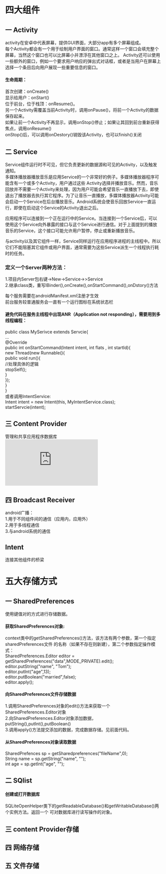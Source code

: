 # 四大组件
## 一 Activity
activity在安卓中代表屏幕，提供GUI界面，大部分app有多个屏幕组成。  
每个Activity都会有一个用于绘制用户界面的窗口。通常这样一个窗口会填充整个屏幕，当然这个窗口也可以比屏幕小并漂浮在其他窗口之上。 Activity还可以使用一些额外的窗口，例如一个要求用户响应的弹出式对话框，或者是当用户在屏幕上选择一个条目后向用户展现一些重要信息的窗口。
#### 生命周期：  
首次创建：onCreate()  
显示给用户：onStart()  
位于前台，位于栈顶：onResume()。  
另一个Activity需覆盖当前Activity时，调用onPause()，将前一个Activity的数据保存起来。  
如果让前一个Activity不再显示，调用onStop()停止；如果让其回到前台重新获得焦点，调用onResume()  
onStop()后，可以调用onDestory()销毁该Activity，也可以finish()关闭
## 二 Service
Service组件运行时不可见，但它负责更新的数据源和可见的Activity，以及触发通知。  
多媒体播放器播放音乐是应用Service的一个非常好的例子。多媒体播放器程序可能含有一个或多个Activity，用户通过这些 Activity选择并播放音乐。然而，音乐回放并不需要一个Activity来处理，因为用户可能会希望音乐一直播放下去，即使退出了播放器去执行其它程序。为了让音乐一直播放，多媒体播放器Activity可能会启动一个Service在后台播放音乐。Android系统会使音乐回放Service一直运行，即使在启动这个Service的Activity退出之后。

应用程序可以连接到一个正在运行中的Service。当连接到一个Service后，可以使用这个Service向外暴露的接口与这个Service进行通信。对于上面提到的播放音乐的Service，这个接口可能允许用户暂停，停止或重新播放音乐。

与activity以及其它组件一样，Service同样运行在应用程序进程的主线程中。所以它们不能阻塞其它组件或用户界面，通常需要为这些Service派生一个线程执行耗时的任务。
### 定义一个Server两种方法：  
1.项目内Server包右键->New->Service->>Service  
2.继承class类，重写IBinder(),onCreate(),onStartCommand(),onDstory()方法

每个服务需要在androidManifest.xml注册才生效  
前台服务较普通服务会一直有一个运行图标在系统状态栏

#### 避免代码在服务主线程中出现ANR（Application not responding），需要用到多线程编程：  
public class MySerivce extends Servcie{  
	...  
	@Override  
	public int onStartCommand(Intent intent, int flats , int startId){  
     new Thread(new Runnable(){  
			public void run(){  
				//处理具体的逻辑  
				stopSelf();  
			}  
		});  
	}  
}  
或者调用IntentService:  
Intent intent = new Intent(this, MyIntentService.class);  
startServcie(intent);
## 三 Content Provider
管理和共享应用程序数据库  
![操作示例](https://www.cnblogs.com/plokmju/p/android_ContentProvider.html)
## 四 Broadcast Receiver
android广播：  
1.用于不同组件间的通信（应用内，应用外）  
2.用于多线程通信  
3.与android系统的通信  
## Intent
连接其他组件的桥梁
# 五大存储方式
## 一 SharedPreferences
使用键值对的方式进行存储数据。  

#### 获取SharedPreferences对象:  
context类中的getSharedPreferences()方法，该方法有两个参数，第一个指定sharedPreferences文件
的名称（如果不存在则新建），第二个参数指定操作模式：  
SharedPreferences.Editor editor = getSharedPreferences("data",MODE_PRIVATE).edit();  
editor.putString("name", "Tom");  
editor.putInt("age",13);  
editor.putBoolean("married",false);  
editor.apply();  
#### 向SharedPreferences文件存储数据
1.调用SharedPreferences对象的edit()方法来获取一个SharedPreferences.Editor对象  
2.向SharedPreferences.Editor对象添加数据，putString(),putInt(),putBoolean()  
3.调用apply()方法提交添加的数据，完成数据存储。见前面代码。
#### 从SharedPreferences对象读取数据
SharedPrefences sp = getSharedpreferences("fileName",0);  
String name = sp.getString("name", "");  
int age = sp.getInt("age", "");
## 二 SQlist
#### 创建或打开数据库
SQLiteOpenHelper类下的getReadableDatabase()和getWritableDatabase()两个实例方法。返回一个
可对数据库进行读写操作的对象。
## 三 content Provider存储
## 四 网络存储
## 五 文件存储
